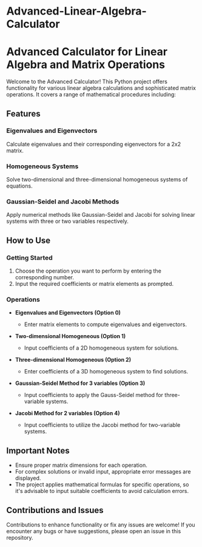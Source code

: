 # Advanced-Linear-Algebra-Calculator

# Advanced Calculator for Linear Algebra and Matrix Operations

Welcome to the Advanced Calculator! This Python project offers functionality for various linear algebra calculations and sophisticated matrix operations. It covers a range of mathematical procedures including:

## Features

### Eigenvalues and Eigenvectors
Calculate eigenvalues and their corresponding eigenvectors for a 2x2 matrix.

### Homogeneous Systems
Solve two-dimensional and three-dimensional homogeneous systems of equations.

### Gaussian-Seidel and Jacobi Methods
Apply numerical methods like Gaussian-Seidel and Jacobi for solving linear systems with three or two variables respectively.

## How to Use

### Getting Started
1. Choose the operation you want to perform by entering the corresponding number.
2. Input the required coefficients or matrix elements as prompted.

### Operations
- **Eigenvalues and Eigenvectors (Option 0)**
  - Enter matrix elements to compute eigenvalues and eigenvectors.
  
- **Two-dimensional Homogeneous (Option 1)**
  - Input coefficients of a 2D homogeneous system for solutions.

- **Three-dimensional Homogeneous (Option 2)**
  - Enter coefficients of a 3D homogeneous system to find solutions.

- **Gaussian-Seidel Method for 3 variables (Option 3)**
  - Input coefficients to apply the Gauss-Seidel method for three-variable systems.

- **Jacobi Method for 2 variables (Option 4)**
  - Input coefficients to utilize the Jacobi method for two-variable systems.

## Important Notes

- Ensure proper matrix dimensions for each operation.
- For complex solutions or invalid input, appropriate error messages are displayed.
- The project applies mathematical formulas for specific operations, so it's advisable to input suitable coefficients to avoid calculation errors.

## Contributions and Issues

Contributions to enhance functionality or fix any issues are welcome! If you encounter any bugs or have suggestions, please open an issue in this repository.


